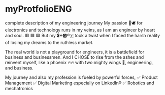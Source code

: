 # myProtfolioENG
complete description of my engineering journey 
My passion 💟🕊 for electronics and technology runs in my veins, as I am an engineer by heart and soul.
🟥 🟩 🟦 But my 💲☂️🅾️®️🇾 took a twist when I faced the harsh reality of losing my dreams to the ruthless market. 

The real world is not a playground for engineers, it is a battlefield for business and businessmen. And I CHOSE to rise from the ashes and reinvent myself, like a phoenix 🔥🔥 with two mighty wings 🦅, engineering, and business. 

My journey and also my profession is fueled by powerful forces,
  ✅ Product Management
  ✅ Digital Marketing especially on LinkedIn®
  ✅ Robotics and mechatronics

